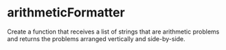 # arithmeticFormatter
Create a function that receives a list of strings that are arithmetic problems and returns the problems arranged vertically and side-by-side.
